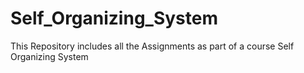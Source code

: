 # Self_Organizing_System
This Repository includes all the Assignments as part of a course Self Organizing System 
